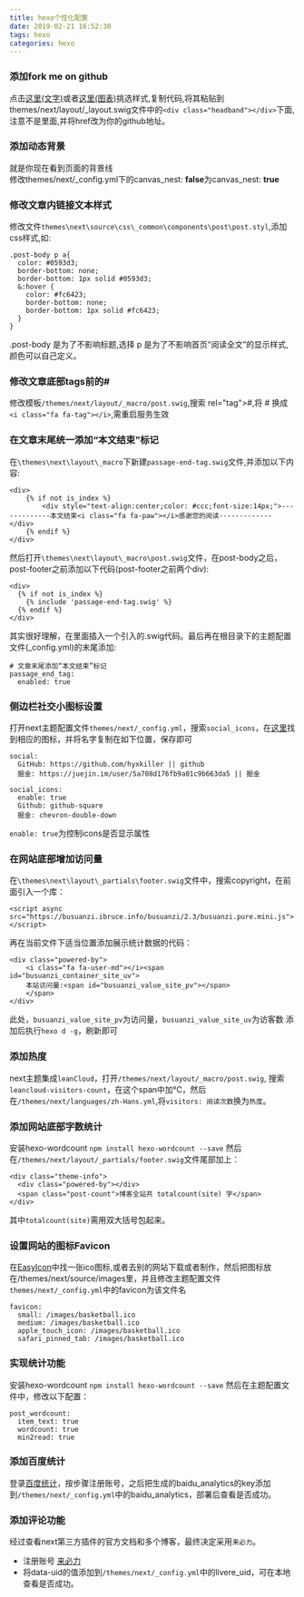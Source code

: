 ```yaml
---
title: hexo个性化配置
date: 2019-02-21 16:52:30
tags: hexo
categories: hexo
---
```


### 添加fork me on github
点击[这里(文字)](https://github.blog/2008-12-19-github-ribbons/)或者[这里(图表)](http://tholman.com/github-corners/)挑选样式,复制代码,将其粘贴到themes/next/layout/_layout.swig文件中的``<div class="headband"></div>``下面,注意不是里面,并将href改为你的github地址。

### 添加动态背景
就是你现在看到页面的背景线  
修改themes/next/_config.yml下的canvas_nest: **false**为canvas_nest: **true**

### 修改文章内链接文本样式
修改文件``themes\next\source\css\_common\components\post\post.styl``,添加css样式,如:
```
.post-body p a{
  color: #0593d3;
  border-bottom: none;
  border-bottom: 1px solid #0593d3;
  &:hover {
    color: #fc6423;
    border-bottom: none;
    border-bottom: 1px solid #fc6423;
  }
}
```
.post-body 是为了不影响标题,选择 p 是为了不影响首页“阅读全文”的显示样式,颜色可以自己定义。

### 修改文章底部tags前的#
修改模板``/themes/next/layout/_macro/post.swig``,搜索 rel="tag">#,将 # 换成 ``<i class="fa fa-tag"></i>``,需重启服务生效

### 在文章末尾统一添加“本文结束”标记
在``\themes\next\layout\_macro``下新建``passage-end-tag.swig``文件,并添加以下内容:
```
<div>
    {% if not is_index %}
        <div style="text-align:center;color: #ccc;font-size:14px;">-------------本文结束<i class="fa fa-paw"></i>感谢您的阅读-------------</div>
    {% endif %}
</div>
```
然后打开``\themes\next\layout\_macro\post.swig``文件，在post-body之后，post-footer之前添加以下代码(post-footer之前两个div):
```
<div>
  {% if not is_index %}
    {% include 'passage-end-tag.swig' %}
  {% endif %}
</div>
```
其实很好理解，在里面插入一个引入的.swig代码。最后再在根目录下的主题配置文件(_config.yml)的末尾添加:
```
# 文章末尾添加“本文结束”标记
passage_end_tag:
  enabled: true
```

### 侧边栏社交小图标设置
打开next主题配置文件``themes/next/_config.yml``，搜索``social_icons``，在[这里](https://fontawesome.com/icons?from=io)找到相应的图标，并将名字复制在如下位置，保存即可
```
social:
  GitHub: https://github.com/hyxkiller || github
  掘金: https://juejin.im/user/5a708d176fb9a01c9b663da5 || 掘金

social_icons:
  enable: true
  Github: github-square
  掘金: chevron-double-down
```
``enable: true``为控制icons是否显示属性

### 在网站底部增加访问量
在``\themes\next\layout\_partials\footer.swig``文件中，搜索copyright，在前面引入一个库：
```
<script async src="https://busuanzi.ibruce.info/busuanzi/2.3/busuanzi.pure.mini.js"></script>
```
再在当前文件下适当位置添加展示统计数据的代码：
```
<div class="powered-by">
    <i class="fa fa-user-md"></i><span id="busuanzi_container_site_uv">
    本站访问量:<span id="busuanzi_value_site_pv"></span>
    </span>
</div>
```
此处，``busuanzi_value_site_pv``为访问量，``busuanzi_value_site_uv``为访客数
添加后执行``hexo d -g``，刷新即可

### 添加热度
next主题集成``leanCloud``，打开``/themes/next/layout/_macro/post.swig``, 搜索``leancloud-visitors-count``，在这个span中加℃，然后在``/themes/next/languages/zh-Hans.yml``,将``visitors: 阅读次数``换为``热度``。

### 添加网站底部字数统计
安装hexo-wordcount
``npm install hexo-wordcount --save``
然后在``/themes/next/layout/_partials/footer.swig``文件尾部加上：
```
<div class="theme-info">
  <div class="powered-by"></div>
  <span class="post-count">博客全站共 totalcount(site) 字</span>
</div>
```
其中``totalcount(site)``需用双大括号包起来。

### 设置网站的图标Favicon
在[EasyIcon](https://www.easyicon.net/)中找一张ico图标,或者去别的网站下载或者制作，然后把图标放在/themes/next/source/images里，并且修改主题配置文件``themes/next/_config.yml``中的favicon为该文件名
```
favicon:
  small: /images/basketball.ico
  medium: /images/basketball.ico
  apple_touch_icon: /images/basketball.ico
  safari_pinned_tab: /images/basketball.ico
```

### 实现统计功能
安装hexo-wordcount
``npm install hexo-wordcount --save``
然后在主题配置文件中，修改以下配置：
```
post_wordcount:
  item_text: true
  wordcount: true
  min2read: true
```

### 添加百度统计
登录[百度统计](http://tongji.baidu.com/)，按步骤注册账号，之后把生成的baidu_analytics的key添加到``/themes/next/_config.yml``中的baidu_analytics，部署后查看是否成功。

### 添加评论功能
经过查看next第三方插件的官方文档和多个博客，最终决定采用``来必力``。
+ 注册账号
[来必力](www.livere.com)
+ 将data-uid的值添加到``/themes/next/_config.yml``中的livere_uid，可在本地查看是否成功。